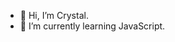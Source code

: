 - 👋 Hi, I’m Crystal.
- 🌱 I’m currently learning JavaScript.

<!---
chscrystal/chscrystal is a ✨ special ✨ repository because its `README.md` (this file) appears on your GitHub profile.
You can click the Preview link to take a look at your changes.
--->
